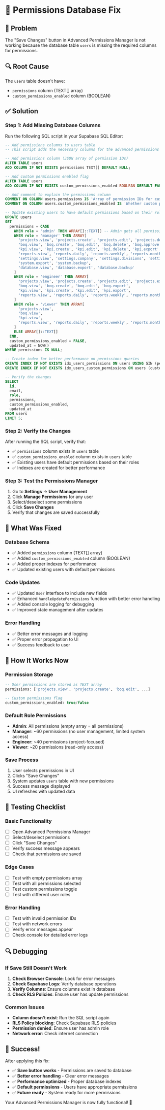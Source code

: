 # 🔧 Permissions Database Fix

## 🚨 Problem
The "Save Changes" button in Advanced Permissions Manager is not working because the database table `users` is missing the required columns for permissions.

## 🔍 Root Cause
The `users` table doesn't have:
- `permissions` column (TEXT[] array)
- `custom_permissions_enabled` column (BOOLEAN)

## ✅ Solution

### Step 1: Add Missing Database Columns
Run the following SQL script in your Supabase SQL Editor:

```sql
-- Add permissions columns to users table
-- This script adds the necessary columns for the advanced permissions system

-- Add permissions column (JSON array of permission IDs)
ALTER TABLE users 
ADD COLUMN IF NOT EXISTS permissions TEXT[] DEFAULT NULL;

-- Add custom permissions enabled flag
ALTER TABLE users 
ADD COLUMN IF NOT EXISTS custom_permissions_enabled BOOLEAN DEFAULT FALSE;

-- Add comment to explain the permissions column
COMMENT ON COLUMN users.permissions IS 'Array of permission IDs for custom user permissions';
COMMENT ON COLUMN users.custom_permissions_enabled IS 'Whether custom permissions are enabled for this user';

-- Update existing users to have default permissions based on their role
UPDATE users 
SET 
  permissions = CASE 
    WHEN role = 'admin' THEN ARRAY[]::TEXT[] -- Admin gets all permissions (empty array means all)
    WHEN role = 'manager' THEN ARRAY[
      'projects.view', 'projects.create', 'projects.edit', 'projects.delete', 'projects.export',
      'boq.view', 'boq.create', 'boq.edit', 'boq.delete', 'boq.approve', 'boq.export',
      'kpi.view', 'kpi.create', 'kpi.edit', 'kpi.delete', 'kpi.export',
      'reports.view', 'reports.daily', 'reports.weekly', 'reports.monthly', 'reports.financial', 'reports.export', 'reports.print',
      'settings.view', 'settings.company', 'settings.divisions', 'settings.project_types', 'settings.currencies', 'settings.activities', 'settings.holidays', 'settings.holidays.view', 'settings.holidays.create', 'settings.holidays.edit', 'settings.holidays.delete',
      'system.export', 'system.backup',
      'database.view', 'database.export', 'database.backup'
    ]
    WHEN role = 'engineer' THEN ARRAY[
      'projects.view', 'projects.create', 'projects.edit', 'projects.export',
      'boq.view', 'boq.create', 'boq.edit', 'boq.export',
      'kpi.view', 'kpi.create', 'kpi.edit', 'kpi.export',
      'reports.view', 'reports.daily', 'reports.weekly', 'reports.monthly', 'reports.export', 'reports.print'
    ]
    WHEN role = 'viewer' THEN ARRAY[
      'projects.view',
      'boq.view',
      'kpi.view',
      'reports.view', 'reports.daily', 'reports.weekly', 'reports.monthly'
    ]
    ELSE ARRAY[]::TEXT[]
  END,
  custom_permissions_enabled = FALSE,
  updated_at = NOW()
WHERE permissions IS NULL;

-- Create index for better performance on permissions queries
CREATE INDEX IF NOT EXISTS idx_users_permissions ON users USING GIN (permissions);
CREATE INDEX IF NOT EXISTS idx_users_custom_permissions ON users (custom_permissions_enabled);

-- Verify the changes
SELECT 
  id, 
  email, 
  role, 
  permissions, 
  custom_permissions_enabled,
  updated_at
FROM users 
LIMIT 5;
```

### Step 2: Verify the Changes
After running the SQL script, verify that:
- ✅ `permissions` column exists in `users` table
- ✅ `custom_permissions_enabled` column exists in `users` table
- ✅ Existing users have default permissions based on their roles
- ✅ Indexes are created for better performance

### Step 3: Test the Permissions Manager
1. Go to **Settings** → **User Management**
2. Click **Manage Permissions** for any user
3. Select/deselect some permissions
4. Click **Save Changes**
5. Verify that changes are saved successfully

## 🔧 What Was Fixed

### Database Schema
- ✅ Added `permissions` column (TEXT[] array)
- ✅ Added `custom_permissions_enabled` column (BOOLEAN)
- ✅ Added proper indexes for performance
- ✅ Updated existing users with default permissions

### Code Updates
- ✅ Updated `User` interface to include new fields
- ✅ Enhanced `handleUpdatePermissions` function with better error handling
- ✅ Added console logging for debugging
- ✅ Improved state management after updates

### Error Handling
- ✅ Better error messages and logging
- ✅ Proper error propagation to UI
- ✅ Success feedback to user

## 🚀 How It Works Now

### Permission Storage
```sql
-- User permissions are stored as TEXT array
permissions: ['projects.view', 'projects.create', 'boq.edit', ...]

-- Custom permissions flag
custom_permissions_enabled: true/false
```

### Default Role Permissions
- **Admin**: All permissions (empty array = all permissions)
- **Manager**: ~60 permissions (no user management, limited system access)
- **Engineer**: ~40 permissions (project-focused)
- **Viewer**: ~20 permissions (read-only access)

### Save Process
1. User selects permissions in UI
2. Clicks "Save Changes"
3. System updates `users` table with new permissions
4. Success message displayed
5. UI refreshes with updated data

## 🎯 Testing Checklist

### Basic Functionality
- [ ] Open Advanced Permissions Manager
- [ ] Select/deselect permissions
- [ ] Click "Save Changes"
- [ ] Verify success message appears
- [ ] Check that permissions are saved

### Edge Cases
- [ ] Test with empty permissions array
- [ ] Test with all permissions selected
- [ ] Test custom permissions toggle
- [ ] Test with different user roles

### Error Handling
- [ ] Test with invalid permission IDs
- [ ] Test with network errors
- [ ] Verify error messages appear
- [ ] Check console for detailed error logs

## 🔍 Debugging

### If Save Still Doesn't Work
1. **Check Browser Console**: Look for error messages
2. **Check Supabase Logs**: Verify database operations
3. **Verify Columns**: Ensure columns exist in database
4. **Check RLS Policies**: Ensure user has update permissions

### Common Issues
- **Column doesn't exist**: Run the SQL script again
- **RLS Policy blocking**: Check Supabase RLS policies
- **Permission denied**: Ensure user has admin role
- **Network error**: Check internet connection

## 🎉 Success!

After applying this fix:
- ✅ **Save button works** - Permissions are saved to database
- ✅ **Better error handling** - Clear error messages
- ✅ **Performance optimized** - Proper database indexes
- ✅ **Default permissions** - Users have appropriate permissions
- ✅ **Future ready** - System ready for more permissions

Your Advanced Permissions Manager is now fully functional! 🚀

